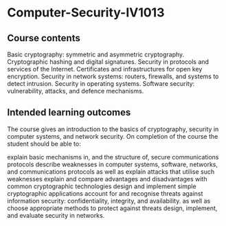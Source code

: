 # Computer-Security-IV1013

## Course contents

Basic cryptography: symmetric and asymmetric cryptography.
Cryptographic hashing and digital signatures.
Security in protocols and services of the Internet.
Certificates and infrastructures for open key encryption.
Security in network systems: routers, firewalls, and systems to detect intrusion.
Security in operating systems.
Software security: vulnerability, attacks, and defence mechanisms.

## Intended learning outcomes

The course gives an introduction to the basics of cryptography, security in computer systems, and network security. On completion of the course the student should be able to:

explain basic mechanisms in, and the structure of, secure communications protocols
describe weaknesses in computer systems, software, networks, and communications protocols as well as explain attacks that utilise such weaknesses
explain and compare advantages and disadvantages with common cryptographic technologies
design and implement simple cryptographic applications
account for and recognise threats against information security: confidentiality, integrity, and availability. as well as choose appropriate methods to protect against threats
design, implement, and evaluate security in networks.
